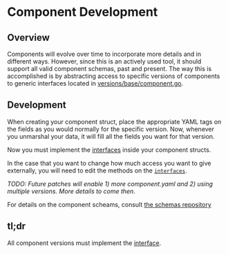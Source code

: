 # Component Development

## Overview
Components will evolve over time to incorporate more details and in different ways.
However, since this is an actively used tool, it should support all valid component schemas, past and present.
The way this is accomplished is by abstracting access to specific versions of components to generic interfaces located in [versions/base/component.go](versions/base/component.go).

## Development
When creating your component struct, place the appropriate YAML tags on the fields as you would normally for the specific version.
Now, whenever you unmarshal your data, it will fill all the fields you want for that version.

Now you must implement the [interfaces](versions/base/component.go) inside your component structs.

In the case that you want to change how much access you want to give externally, you will need to edit the methods on the [`interfaces`](versions/base/component.go).

*TODO: Future patches will enable 1) more component.yaml and 2) using multiple versions. More details to come then.*

For details on the component scheams, consult [the schemas repository](https://github.com/opencontrol/schemas)

## tl;dr
All component versions must implement the [interface](versions/base/component.go).
